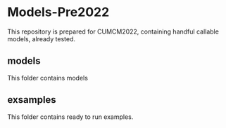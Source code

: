 # Models-Pre2022
This repository is prepared for CUMCM2022, containing handful callable models, already tested.

## models
This folder contains models

## exsamples
This folder contains ready to run examples.
